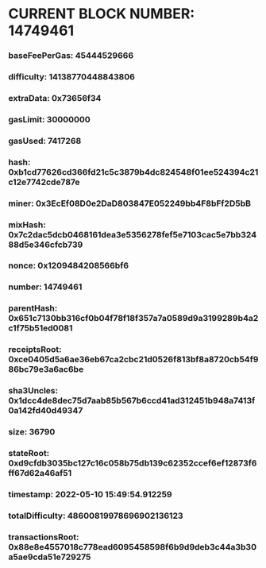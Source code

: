# CURRENT BLOCK NUMBER: 14749461

### baseFeePerGas: 45444529666
### difficulty: 14138770448843806
### extraData: 0x73656f34
### gasLimit: 30000000
### gasUsed: 7417268
### hash: 0xb1cd77626cd366fd21c5c3879b4dc824548f01ee524394c21c12e7742cde787e
### miner: 0x3EcEf08D0e2DaD803847E052249bb4F8bFf2D5bB
### mixHash: 0x7c2dac5dcb0468161dea3e5356278fef5e7103cac5e7bb32488d5e346cfcb739
### nonce: 0x1209484208566bf6
### number: 14749461
### parentHash: 0x651c7130bb316cf0b04f78f18f357a7a0589d9a3199289b4a2c1f75b51ed0081
### receiptsRoot: 0xce0405d5a6ae36eb67ca2cbc21d0526f813bf8a8720cb54f986bc79e3a6ac6be
### sha3Uncles: 0x1dcc4de8dec75d7aab85b567b6ccd41ad312451b948a7413f0a142fd40d49347
### size: 36790
### stateRoot: 0xd9cfdb3035bc127c16c058b75db139c62352ccef6ef12873f6ff67d62a46af51
### timestamp: 2022-05-10 15:49:54.912259
### totalDifficulty: 48600819978696902136123
### transactionsRoot: 0x88e8e4557018c778ead6095458598f6b9d9deb3c44a3b30a5ae9cda51e729275
